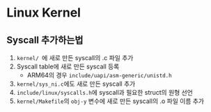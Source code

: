 # Linux Kernel
## Syscall 추가하는법
1. `kernel/ `에 새로 만든 syscall의 .c 파일 추가
2. Syscall table에 새로 만든 syscall 등록
    - ARM64의 경우 `include/uapi/asm-generic/unistd.h`
3. `kernel/sys_ni.c`에도 새로 만든 syscall 추가 
4. `include/linux/syscalls.h`에 syscall과 필요한 struct의 원형 선언
5. `kernel/Makefile`의 `obj-y` 변수에 새로 만든 syscall의 .o 파일 이름 추가 
